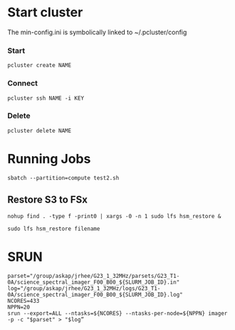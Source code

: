 # Start cluster

The min-config.ini is symbolically linked to ~/.pcluster/config

### Start
```
pcluster create NAME
```

### Connect
```
pcluster ssh NAME -i KEY
```

### Delete 
```
pcluster delete NAME
``` 


# Running Jobs

```
sbatch --partition=compute test2.sh
```

## Restore S3 to FSx

```
nohup find . -type f -print0 | xargs -0 -n 1 sudo lfs hsm_restore &

sudo lfs hsm_restore filename
```


# SRUN

```
parset="/group/askap/jrhee/G23_1_32MHz/parsets/G23_T1-0A/science_spectral_imager_F00_B00_${SLURM_JOB_ID}.in"
log="/group/askap/jrhee/G23_1_32MHz/logs/G23_T1-0A/science_spectral_imager_F00_B00_${SLURM_JOB_ID}.log"
NCORES=433
NPPN=20
srun --export=ALL --ntasks=${NCORES} --ntasks-per-node=${NPPN} imager -p -c "$parset" > "$log”
```

